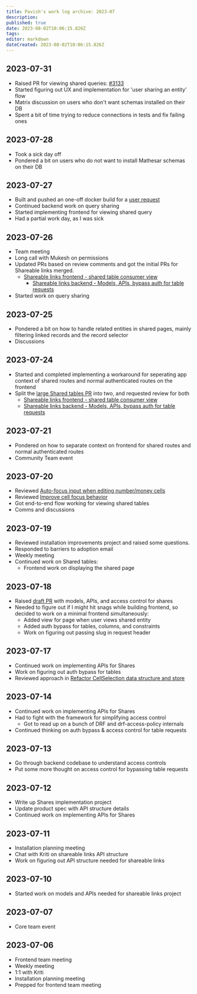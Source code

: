 ```yaml
---
title: Pavish's work log archive: 2023-07
description: 
published: true
date: 2023-08-02T10:06:15.826Z
tags: 
editor: markdown
dateCreated: 2023-08-02T10:06:15.826Z
---
```


## 2023-07-31
* Raised PR for viewing shared queries: [#3133](https://github.com/centerofci/mathesar/pull/3113)
* Started figuring out UX and implementation for 'user sharing an entity' flow
* Matrix discussion on users who don't want schemas installed on their DB
* Spent a bit of time trying to reduce connections in tests and fix failing ones

## 2023-07-28
* Took a sick day off
* Pondered a bit on users who do not want to install Mathesar schemas on their DB

## 2023-07-27
* Built and pushed an one-off docker build for a [user request](https://github.com/centerofci/mathesar/issues/2709#issuecomment-1654096799)
* Continued backend work on query sharing
* Started implementing frontend for viewing shared query
* Had a partial work day, as I was sick

## 2023-07-26
* Team meeting
* Long call with Mukesh on permissions
* Updated PRs based on review comments and got the initial PRs for Shareable links merged.
  - [Shareable links frontend - shared table consumer view](https://github.com/centerofci/mathesar/pull/3093)
	- [Shareable links backend - Models, APIs, bypass auth for table requests](https://github.com/centerofci/mathesar/pull/3092)
* Started work on query sharing

## 2023-07-25
* Pondered a bit on how to handle related entities in shared pages, mainly filtering linked records and the record selector
* Discussions

## 2023-07-24
* Started and completed implementing a workaround for seperating app context of shared routes and normal authenticated routes on the frontend
* Split the [large Shared tables PR](https://github.com/centerofci/mathesar/pull/3061) into two, and requested review for both
	- [Shareable links frontend - shared table consumer view](https://github.com/centerofci/mathesar/pull/3093)
	- [Shareable links backend - Models, APIs, bypass auth for table requests](https://github.com/centerofci/mathesar/pull/3092)

## 2023-07-21
* Pondered on how to separate context on frontend for shared routes and normal authenticated routes
* Community Team event

## 2023-07-20
* Reviewed [Auto-focus input when editing number/money cells](https://github.com/centerofci/mathesar/pull/2975)
* Reviewed [Improve cell focus behavior](https://github.com/centerofci/mathesar/pull/2989)
* Got end-to-end flow working for viewing shared tables
* Comms and discussions

## 2023-07-19
* Reviewed installation improvements project and raised some questions.
* Responded to barriers to adoption email
* Weekly meeting
* Continued work on Shared tables:
	- Frontend work on displaying the shared page

## 2023-07-18
* Raised [draft PR](https://github.com/centerofci/mathesar/pull/3061) with models, APIs, and access control for shares
* Needed to figure out if I might hit snags while building frontend, so decided to work on a minimal frontend simultaneously:
	- Added view for page when user views shared entity
  - Added auth bypass for tables, columns, and constraints
  - Work on figuring out passing slug in request header

## 2023-07-17
* Continued work on implementing APIs for Shares
* Work on figuring out auth bypass for tables
* Reviewed approach in [Refactor CellSelection data structure and store](https://github.com/centerofci/mathesar/pull/3037)

## 2023-07-14
* Continued work on implementing APIs for Shares
* Had to fight with the framework for simplifying access control
	- Got to read up on a bunch of DRF and drf-access-policy internals
* Continued thinking on auth bypass & access control for table requests

## 2023-07-13
* Go through backend codebase to understand access controls
* Put some more thought on access control for bypassing table requests

## 2023-07-12
* Write up Shares implementation project
* Update product spec with API structure details
* Continued work on implementing APIs for Shares

## 2023-07-11
* Installation planning meeting
* Chat with Kriti on shareable links API structure
* Work on figuring out API structure needed for shareable links

## 2023-07-10
* Started work on models and APIs needed for shareable links project

## 2023-07-07
* Core team event

## 2023-07-06
* Frontend team meeting
* Weekly meeting
* 1:1 with Kriti
* Installation planning meeting
* Prepped for frontend team meeting
